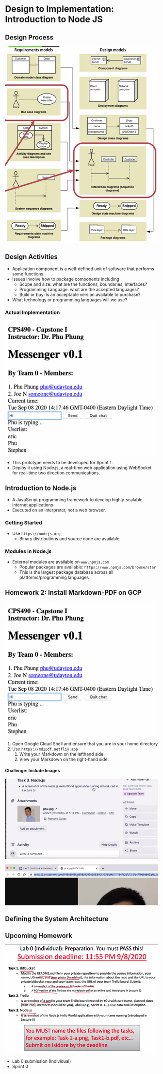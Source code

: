 # Design to Implementation: Introduction to Node JS

## Design Process

![Design to Application Models. Reg boxes signal what we&apos;ll use.](../../../.gitbook/assets/image%20%28219%29.png)

## Design Activities

* Application component is a well-defined unit of software that performs some functions.
* Issues involve how to package components including
  * Scope and size: what are the functions, boundaries, interfaces?
  * Programming Language: what are the accepted languages?
  * Build or buy: is an acceptable version available to purchase?
* What technology or programming languages will we use?

### Actual Implementation

![A simple web-app example](../../../.gitbook/assets/image%20%28218%29.png)

* This prototype needs to be developed for Sprint 1.
* Deploy it using Node.js, a real-time web application using WebSocket for real-time two direction communications.

## Introduction to Node.js

* A JavaScript programming framework to develop highly-scalable internet applications
* Executed on an interpreter, not a web browser.

### Getting Started

* Use `https://nodejs.org`
  * Binary distributions and source code are available.

### Modules in Node.js

* External modules are available on `www.npmjs.com`
  * Popular packages are available: `https://www.npmjs.com/browse/star`
  * This is the largest package database across all platforms/programming languages

## Homework 2: Install Markdown-PDF on GCP

![](../../../.gitbook/assets/image%20%28215%29.png)

1. Open Google Cloud Shell and ensure that you are in your home directory
2. Use `https://md2pdf.netfliy.app`
   1. Write your Markdown on the lefthand side.
   2. View your Markdown on the right-hand side.

#### Challenge: Include Images

![Add an attacmhment](../../../.gitbook/assets/image%20%28220%29.png)

![Get the direct link.](../../../.gitbook/assets/image%20%28216%29.png)

## Defining the System Architecture

## Upcoming Homework

![](../../../.gitbook/assets/image%20%28221%29.png)

* Lab 0 submission \(Individual\)
* Sprint 0 

## 

